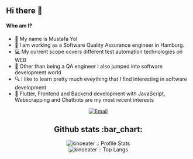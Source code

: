 ## Hi there 👻
#### Who am I? 

- 🐯 My name is Mustafa Yol
- 💚 I am working as a Software Quality Assurance engineer in Hamburg.
- 💻 My current scope covers different test automation technologies on WEB 
- 🌟 Other than being a QA engineer I also jumped into software development world 
- 🔍 I like to learn pretty much eveything that I find interesting in software development
- 🌱 Flutter, Frontend and Backend development with JavaScript, Webscrapping and Chatbots are my most recent interests



<p align="center">
<a href="mailto:mustafayol@gmail.com" target="_blank"><img alt="Email" src="https://img.shields.io/badge/Email-mustafayol@gmail.com-blue?style=flat&logo=gmail"></a>
</p>


<h2 align="center">Github stats :bar_chart:</h2>
<p align="center">
  <img src="https://github-readme-stats.vercel.app/api?username=kinoeater&show_icons=true&theme=synthwave" alt="kinoeater :: Profile Stats" />
  <br>
  <img src="https://github-readme-stats.vercel.app/api/top-langs/?username=kinoeater&langs_count=10&theme=tokyonight&layout=compact" alt="kinoeater :: Top Langs" />
</p>
